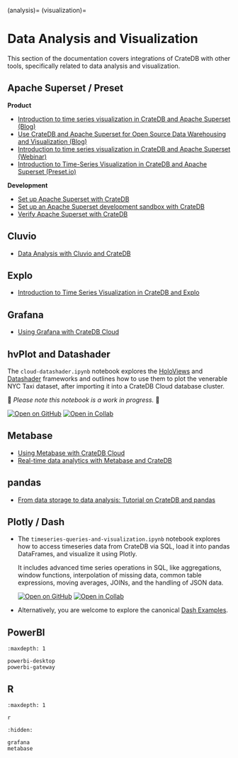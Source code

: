 (analysis)=
(visualization)=

# Data Analysis and Visualization

This section of the documentation covers integrations of CrateDB with other
tools, specifically related to data analysis and visualization.


## Apache Superset / Preset

**Product**
- [Introduction to time series visualization in CrateDB and Apache Superset (Blog)]
- [Use CrateDB and Apache Superset for Open Source Data Warehousing and Visualization (Blog)]
- [Introduction to time series visualization in CrateDB and Apache Superset (Webinar)]
- [Introduction to Time-Series Visualization in CrateDB and Apache Superset (Preset.io)]

**Development**
- [Set up Apache Superset with CrateDB]
- [Set up an Apache Superset development sandbox with CrateDB]
- [Verify Apache Superset with CrateDB]


## Cluvio

- [Data Analysis with Cluvio and CrateDB]


## Explo

- [Introduction to Time Series Visualization in CrateDB and Explo]


## Grafana

- [Using Grafana with CrateDB Cloud]


## hvPlot and Datashader

The `cloud-datashader.ipynb` notebook explores the [HoloViews] and [Datashader] frameworks
and outlines how to use them to plot the venerable NYC Taxi dataset, after importing it
into a CrateDB Cloud database cluster.

🚧 _Please note this notebook is a work in progress._ 🚧

[![Open on GitHub](https://img.shields.io/badge/Open%20on-GitHub-lightgray?logo=GitHub)](https://github.com/crate/cratedb-examples/blob/amo/cloud-datashader/topic/timeseries/explore/cloud-datashader.ipynb) [![Open in Collab](https://colab.research.google.com/assets/colab-badge.svg)](https://colab.research.google.com/github/crate/cratedb-examples/blob/amo/cloud-datashader/topic/timeseries/explore/cloud-datashader.ipynb)


## Metabase

- [Using Metabase with CrateDB Cloud]
- [Real-time data analytics with Metabase and CrateDB]


## pandas

- [From data storage to data analysis\: Tutorial on CrateDB and pandas]


## Plotly / Dash

- The `timeseries-queries-and-visualization.ipynb` notebook explores how to access
  timeseries data from CrateDB via SQL, load it into pandas DataFrames, and visualize
  it using Plotly.

  It includes advanced time series operations in SQL, like aggregations, window functions,
  interpolation of missing data, common table expressions, moving averages, JOINs, and
  the handling of JSON data.

  [![Open on GitHub](https://img.shields.io/badge/Open%20on-GitHub-lightgray?logo=GitHub)](https://github.com/crate/cratedb-examples/blob/main/topic/timeseries/timeseries-queries-and-visualization.ipynb) [![Open in Collab](https://colab.research.google.com/assets/colab-badge.svg)](https://colab.research.google.com/github/crate/cratedb-examples/blob/main/topic/timeseries/timeseries-queries-and-visualization.ipynb)

- Alternatively, you are welcome to explore the canonical [Dash Examples].


## PowerBI

```{toctree}
:maxdepth: 1

powerbi-desktop
powerbi-gateway
```


## R

```{toctree}
:maxdepth: 1

r
```


```{toctree}
:hidden:

grafana
metabase
```



[Dash Examples]: https://plotly.com/examples/
[Data Analysis with Cluvio and CrateDB]: https://community.cratedb.com/t/data-analysis-with-cluvio-and-cratedb/1571
[Datashader]: https://datashader.org/
[From data storage to data analysis\: Tutorial on CrateDB and pandas]: https://community.cratedb.com/t/from-data-storage-to-data-analysis-tutorial-on-cratedb-and-pandas/1440
[HoloViews]: https://www.holoviews.org/
[Introduction to Time Series Visualization in CrateDB and Explo]: https://cratedb.com/blog/introduction-to-time-series-visualization-in-cratedb-and-explo
[Introduction to time series visualization in CrateDB and Apache Superset (Blog)]: https://community.cratedb.com/t/introduction-to-time-series-visualization-in-cratedb-and-superset/1041
[Introduction to time series visualization in CrateDB and Apache Superset (Webinar)]: https://cratedb.com/resources/webinars/lp-wb-introduction-to-time-series-visualization-in-cratedb-apache-superset
[Introduction to Time-Series Visualization in CrateDB and Apache Superset (Preset.io)]: https://preset.io/blog/timeseries-cratedb-superset/
[Real-time data analytics with Metabase and CrateDB]: https://www.metabase.com/community_posts/real-time-data-analytics-with-metabase-and-cratedb
[Set up Apache Superset with CrateDB]: https://community.cratedb.com/t/set-up-apache-superset-with-cratedb/1716
[Set up an Apache Superset development sandbox with CrateDB]: https://community.cratedb.com/t/set-up-an-apache-superset-development-sandbox-with-cratedb/1163
[Time Series with CrateDB]: https://github.com/crate/cratedb-examples/tree/main/topic/timeseries/explore
[Use CrateDB and Apache Superset for Open Source Data Warehousing and Visualization (Blog)]: https://cratedb.com/blog/use-cratedb-and-apache-superset-for-open-source-data-warehousing-and-visualization
[Using Grafana with CrateDB Cloud]: #integrations-grafana
[Using Metabase with CrateDB Cloud]: #integrations-metabase
[Verify Apache Superset with CrateDB]: https://github.com/crate/cratedb-examples/tree/main/application/apache-superset
